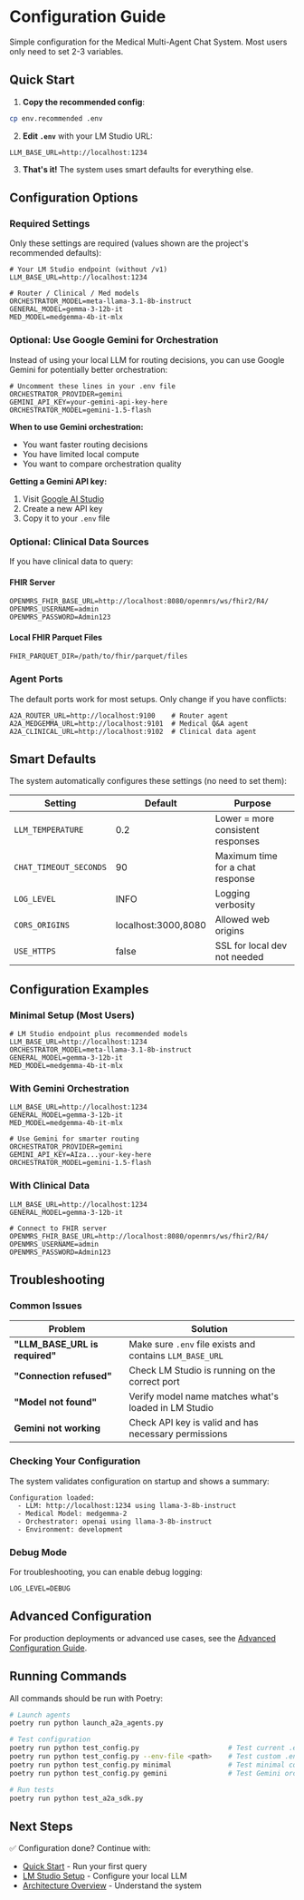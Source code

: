 # Configuration Guide

Simple configuration for the Medical Multi-Agent Chat System. Most users only need to set 2-3 variables.

## Quick Start

1. **Copy the recommended config**:
```bash
cp env.recommended .env
```

2. **Edit `.env`** with your LM Studio URL:
```env
LLM_BASE_URL=http://localhost:1234
```

3. **That's it!** The system uses smart defaults for everything else.

## Configuration Options

### Required Settings

Only these settings are required (values shown are the project's recommended defaults):

```env
# Your LM Studio endpoint (without /v1)
LLM_BASE_URL=http://localhost:1234

# Router / Clinical / Med models
ORCHESTRATOR_MODEL=meta-llama-3.1-8b-instruct
GENERAL_MODEL=gemma-3-12b-it
MED_MODEL=medgemma-4b-it-mlx
```

### Optional: Use Google Gemini for Orchestration

Instead of using your local LLM for routing decisions, you can use Google Gemini for potentially better orchestration:

```env
# Uncomment these lines in your .env file
ORCHESTRATOR_PROVIDER=gemini
GEMINI_API_KEY=your-gemini-api-key-here
ORCHESTRATOR_MODEL=gemini-1.5-flash
```

**When to use Gemini orchestration:**
- You want faster routing decisions
- You have limited local compute
- You want to compare orchestration quality

**Getting a Gemini API key:**
1. Visit [Google AI Studio](https://aistudio.google.com/apikey)
2. Create a new API key
3. Copy it to your `.env` file

### Optional: Clinical Data Sources

If you have clinical data to query:

#### FHIR Server
```env
OPENMRS_FHIR_BASE_URL=http://localhost:8080/openmrs/ws/fhir2/R4/
OPENMRS_USERNAME=admin
OPENMRS_PASSWORD=Admin123
```

#### Local FHIR Parquet Files
```env
FHIR_PARQUET_DIR=/path/to/fhir/parquet/files
```

### Agent Ports

The default ports work for most setups. Only change if you have conflicts:

```env
A2A_ROUTER_URL=http://localhost:9100    # Router agent
A2A_MEDGEMMA_URL=http://localhost:9101  # Medical Q&A agent  
A2A_CLINICAL_URL=http://localhost:9102  # Clinical data agent
```

## Smart Defaults

The system automatically configures these settings (no need to set them):

| Setting | Default | Purpose |
|---------|---------|---------|
| `LLM_TEMPERATURE` | 0.2 | Lower = more consistent responses |
| `CHAT_TIMEOUT_SECONDS` | 90 | Maximum time for a chat response |
| `LOG_LEVEL` | INFO | Logging verbosity |
| `CORS_ORIGINS` | localhost:3000,8080 | Allowed web origins |
| `USE_HTTPS` | false | SSL for local dev not needed |

## Configuration Examples

### Minimal Setup (Most Users)
```env
# LM Studio endpoint plus recommended models
LLM_BASE_URL=http://localhost:1234
ORCHESTRATOR_MODEL=meta-llama-3.1-8b-instruct
GENERAL_MODEL=gemma-3-12b-it
MED_MODEL=medgemma-4b-it-mlx
```

### With Gemini Orchestration
```env
LLM_BASE_URL=http://localhost:1234
GENERAL_MODEL=gemma-3-12b-it
MED_MODEL=medgemma-4b-it-mlx

# Use Gemini for smarter routing
ORCHESTRATOR_PROVIDER=gemini
GEMINI_API_KEY=AIza...your-key-here
ORCHESTRATOR_MODEL=gemini-1.5-flash
```

### With Clinical Data
```env
LLM_BASE_URL=http://localhost:1234
GENERAL_MODEL=gemma-3-12b-it

# Connect to FHIR server
OPENMRS_FHIR_BASE_URL=http://localhost:8080/openmrs/ws/fhir2/R4/
OPENMRS_USERNAME=admin
OPENMRS_PASSWORD=Admin123
```

## Troubleshooting

### Common Issues

| Problem | Solution |
|---------|----------|
| **"LLM_BASE_URL is required"** | Make sure `.env` file exists and contains `LLM_BASE_URL` |
| **"Connection refused"** | Check LM Studio is running on the correct port |
| **"Model not found"** | Verify model name matches what's loaded in LM Studio |
| **Gemini not working** | Check API key is valid and has necessary permissions |

### Checking Your Configuration

The system validates configuration on startup and shows a summary:

```
Configuration loaded:
  - LLM: http://localhost:1234 using llama-3-8b-instruct
  - Medical Model: medgemma-2
  - Orchestrator: openai using llama-3-8b-instruct
  - Environment: development
```

### Debug Mode

For troubleshooting, you can enable debug logging:

```env
LOG_LEVEL=DEBUG
```

## Advanced Configuration

For production deployments or advanced use cases, see the [Advanced Configuration Guide](../deployment/advanced-config.md).

## Running Commands

All commands should be run with Poetry:
```bash
# Launch agents
poetry run python launch_a2a_agents.py

# Test configuration
poetry run python test_config.py                      # Test current .env
poetry run python test_config.py --env-file <path>    # Test custom .env file
poetry run python test_config.py minimal              # Test minimal config
poetry run python test_config.py gemini               # Test Gemini orchestration

# Run tests
poetry run python test_a2a_sdk.py
```

## Next Steps

✅ Configuration done? Continue with:
- [Quick Start](quick-start.md) - Run your first query
- [LM Studio Setup](lm-studio.md) - Configure your local LLM
- [Architecture Overview](../architecture/overview.md) - Understand the system